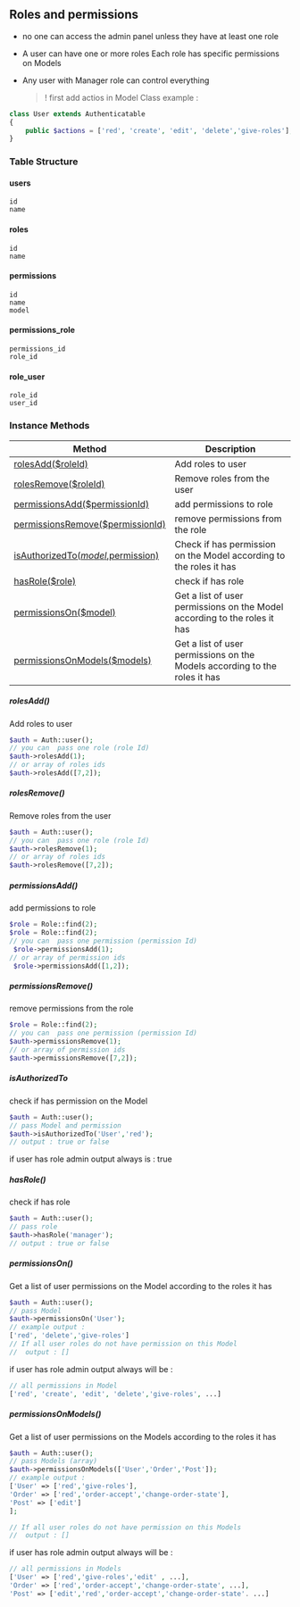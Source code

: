 ## Roles and permissions

-   no one can access the admin panel unless they have at least one role
-   A user can have one or more roles
    Each role has specific permissions on Models
-   Any user with Manager role can control everything

    > ! first add actios in Model Class
    > example :

```php
class User extends Authenticatable
{
    public $actions = ['red', 'create', 'edit', 'delete','give-roles']; // ...
}
```

### Table Structure

#### users

    id
    name

#### roles

    id
    name

#### permissions

    id
    name
    model

#### permissions_role

    permissions_id
    role_id

#### role_user

    role_id
    user_id

### Instance Methods

| Method                                                  | Description                                                                |
| ------------------------------------------------------- | -------------------------------------------------------------------------- |
| [rolesAdd($roleId)](#roles-add)                         | Add roles to user                                                          |
| [rolesRemove($roleId)](#roles-remove)                   | Remove roles from the user                                                 |
| [permissionsAdd($permissionId)](#permissions-add)       | add permissions to role                                                    |
| [permissionsRemove($permissionId)](#permissions-remove) | remove permissions from the role                                           |
| [isAuthorizedTo($model,$permission)](#is-authorized-to) | Check if has permission on the Model according to the roles it has         |
| [hasRole($role)](#has-role)                             | check if has role                                                          |
| [permissionsOn($model)](#permissions-on)                | Get a list of user permissions on the Model according to the roles it has  |
| [permissionsOnModels($models)](#permissions-on-models)  | Get a list of user permissions on the Models according to the roles it has |

##### rolesAdd()

Add roles to user

```php
$auth = Auth::user();
// you can  pass one role (role Id)
$auth->rolesAdd(1);
// or array of roles ids
$auth->rolesAdd([7,2]);
```

##### rolesRemove()

Remove roles from the user

```php
$auth = Auth::user();
// you can  pass one role (role Id)
$auth->rolesRemove(1);
// or array of roles ids
$auth->rolesRemove([7,2]);
```

##### permissionsAdd()

add permissions to role

```php
$role = Role::find(2);
$role = Role::find(2);
// you can  pass one permission (permission Id)
 $role->permissionsAdd(1);
// or array of permission ids
 $role->permissionsAdd([1,2]);
```

##### permissionsRemove()

remove permissions from the role

```php
$role = Role::find(2);
// you can  pass one permission (permission Id)
$auth->permissionsRemove(1);
// or array of permission ids
$auth->permissionsRemove([7,2]);
```

##### isAuthorizedTo

check if has permission on the Model

```php
$auth = Auth::user();
// pass Model and permission
$auth->isAuthorizedTo('User','red');
// output : true or false
```

if user has role admin output always is : true

##### hasRole()

check if has role

```php
$auth = Auth::user();
// pass role
$auth->hasRole('manager');
// output : true or false
```

##### permissionsOn()

Get a list of user permissions on the Model according to the roles it has

```php
$auth = Auth::user();
// pass Model
$auth->permissionsOn('User');
// example output :
['red', 'delete','give-roles']
// If all user roles do not have permission on this Model
//  output : []
```

if user has role admin output always will be :

```php
// all permissions in Model
['red', 'create', 'edit', 'delete','give-roles', ...]
```

##### permissionsOnModels()

Get a list of user permissions on the Models according to the roles it has

```php
$auth = Auth::user();
// pass Models (array)
$auth->permissionsOnModels(['User','Order','Post']);
// example output :
['User' => ['red','give-roles'],
'Order' => ['red','order-accept','change-order-state'],
'Post' => ['edit']
];

// If all user roles do not have permission on this Models
//  output : []
```

if user has role admin output always will be :

```php
// all permissions in Models
['User' => ['red','give-roles','edit' , ...],
'Order' => ['red','order-accept','change-order-state', ...],
'Post' => ['edit','red','order-accept','change-order-state'. ...]
```
